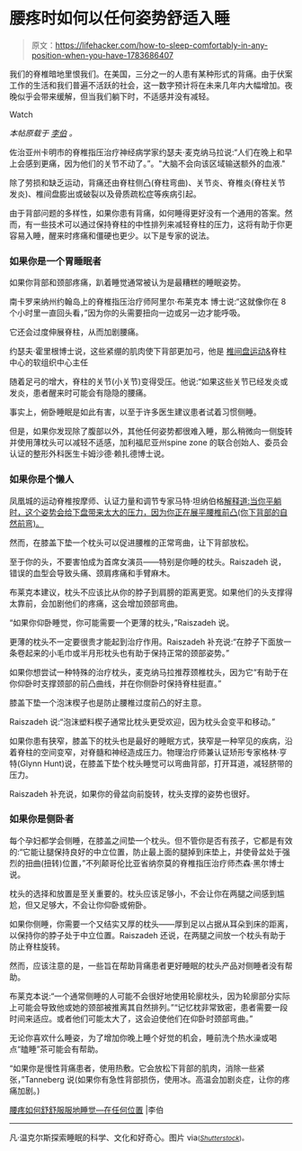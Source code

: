 # 腰疼时如何以任何姿势舒适入睡

> 原文：<https://lifehacker.com/how-to-sleep-comfortably-in-any-position-when-you-have-1783686407>

我们的脊椎暗地里恨我们。在美国，三分之一的人患有某种形式的背痛。由于伏案工作的生活和我们普遍不活跃的社会，这一数字预计将在未来几年内大幅增加。夜晚似乎会带来缓解，但当我们躺下时，不适感并没有减轻。

Watch

*本帖原载于* [*李伯*](http://vanwinkles.com/how-to-sleep-with-back-pain) *。*

佐治亚州卡明市的脊椎指压治疗神经病学家约瑟夫·麦克纳马拉说:“人们在晚上和早上会感到更痛，因为他们的关节不动了。”。"大脑不会向该区域输送额外的血液."

除了劳损和缺乏运动，背痛还由脊柱侧凸(脊柱弯曲)、关节炎、脊椎炎(脊柱关节发炎)、椎间盘膨出或破裂以及骨质疏松症等疾病引起。

由于背部问题的多样性，如果你患有背痛，如何睡得更好没有一个通用的答案。然而，有一些技术可以通过保持脊柱的中性排列来减轻脊柱的压力，这将有助于你更容易入睡，醒来时疼痛和僵硬也更少。以下是专家的说法。

### 如果你是一个胃睡眠者

如果你背部和颈部疼痛，趴着睡觉通常被认为是最糟糕的睡眠姿势。

南卡罗来纳州约翰岛上的脊椎指压治疗师阿里尔·布莱克本 博士说:“这就像你在 8 个小时里一直回头看，”因为你的头需要扭向一边或另一边才能呼吸。

它还会过度伸展脊柱，从而加剧腰痛。

约瑟夫·霍里根博士说，这些紧绷的肌肉使下背部更加弓，他是 [椎间盘运动&](http://www.discmdgroup.com./)脊柱中心的软组织中心主任

随着足弓的增大，脊柱的关节(小关节)变得受压。他说:“如果这些关节已经发炎或发炎，患者醒来时可能会有隐隐的腰痛。

事实上，俯卧睡眠是如此有害，以至于许多医生建议患者试着习惯侧睡。

但是，如果你发现除了腹部以外，其他任何姿势都很难入睡，那么稍微向一侧旋转并使用薄枕头可以减轻不适感，加利福尼亚州spine zone 的联合创始人、委员会认证的整形外科医生卡姆沙德·赖扎德博士说。

### 如果你是个懒人

凤凰城的运动脊椎按摩师、认证力量和调节专家马特·坦纳伯格[解释道:当你平躺时，这个姿势会给下盘带来太大的压力，因为你正在展平腰椎前凸(你下背部的自然前弯)。](http://www.arcadiachiro.com/meet-our-team/)

然而，在膝盖下垫一个枕头可以促进腰椎的正常弯曲，让下背部放松。

至于你的头，不要害怕成为首席女演员——特别是你睡的枕头。Raiszadeh 说，错误的血型会导致头痛、颈肩疼痛和手臂麻木。

布莱克本建议，枕头不应该比从你的脖子到肩膀的距离更宽。如果他们的头支撑得太靠前，会加剧他们的疼痛，这会增加颈部弯曲。

“如果你仰卧睡觉，你可能需要一个更薄的枕头，”Raiszadeh 说。

更薄的枕头不一定要很贵才能起到治疗作用。Raiszadeh 补充说:“在脖子下面放一条卷起来的小毛巾或半月形枕头也有助于保持正常的颈部姿势。”

如果你想尝试一种特殊的治疗枕头，麦克纳马拉推荐颈椎枕头，因为它“有助于在你仰卧时支撑颈部的前凸曲线，并在你侧卧时保持脊柱挺直。”

膝盖下垫一个泡沫楔子也是防止腰椎过度前凸的好主意。

Raiszadeh 说:“泡沫塑料楔子通常比枕头更受欢迎，因为枕头会变平和移动。”

如果你患有狭窄，膝盖下的枕头也是最好的睡眠方式，狭窄是一种罕见的疾病，沿着脊柱的空间变窄，对脊髓和神经造成压力。物理治疗师兼认证矫形专家格林·亨特(Glynn Hunt)说，在膝盖下垫个枕头睡觉可以弯曲背部，打开耳道，减轻脐带的压力。

Raiszadeh 补充说，如果你的骨盆向前旋转，枕头支撑的姿势也很好。

### 如果你是侧卧者

每个孕妇都学会侧睡，在膝盖之间垫一个枕头。但不管你是否有孩子，它都是有效的:“它能让腿保持良好的中立位置，防止最上面的腿掉到床垫上，并使骨盆处于强烈的扭曲(扭转)位置，”不列颠哥伦比亚省纳奈莫的脊椎指压治疗师杰森·黑尔博士说。

枕头的选择和放置是至关重要的。枕头应该足够小，不会让你在两腿之间感到尴尬，但又足够大，不会让你仰卧或俯卧。

如果你侧睡，你需要一个又结实又厚的枕头——厚到足以占据从耳朵到床的距离，以保持你的脖子处于中立位置。Raiszadeh 还说，在两腿之间放一个枕头有助于防止脊柱旋转。

然而，应该注意的是，一些旨在帮助背痛患者更好睡眠的枕头产品对侧睡者没有帮助。

布莱克本说:“一个通常侧睡的人可能不会很好地使用轮廓枕头，因为轮廓部分实际上可能会导致他或她的颈部被推离其自然排列。”“记忆枕非常致密，患者需要一段时间来适应。或者他们可能太大了，这会迫使他们在仰卧时颈部弯曲。”

无论你喜欢什么睡姿，为了增加你晚上睡个好觉的机会，睡前洗个热水澡或喝点“瞌睡”茶可能会有帮助。

“如果你是慢性背痛患者，使用热敷。它会放松下背部的肌肉，消除一些紧张，”Tanneberg 说(如果你有急性背部损伤，使用冰。高温会加剧炎症，让你的疼痛加剧。)

[腰疼如何舒舒服服地睡觉—在任何位置](http://vanwinkles.com/how-to-sleep-with-back-pain) |李伯

* * *

凡·温克尔斯探索睡眠的科学、文化和好奇心。图片 via[<small></small>](http://www.shutterstock.com/pic-287315993/stock-vector-best-and-worst-positions-for-sleeping-illustration-vector.html)*<small>*(*</small>[<small>*Shutterstock*</small>](http://shutterstock.com)<small>*)。*</small>*